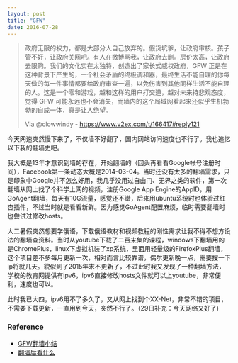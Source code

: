 ```yaml
---
layout: post
title: "GFW"
date: 2016-07-28
---
```



>政府无限的权力，都是大部分人自己放弃的。假货坑爹，让政府审核。孩子管不好，让政府关网吧。有人在微博骂我，让政府去删。房价太高，让政府去限购。我们的文化实在太独特，创造出了家长式威权政府，GFW 正是在这种背景下产生的，一个社会矛盾的终极调和器，最终生活不能自理的你每天做的每一件事情都要给政府审查一遍，以免伤害到其他同样生活不能自理的人。这是一个零和游戏，越和这样的用户打交道，越对未来持悲观态度，觉得 GFW 可能永远也不会消失，而墙内的这个局域网看起来还似乎生机勃勃的自成一体，真是让人绝望。
>                                
>    Via @clowwindy - https://www.v2ex.com/t/166417#reply121

今天网速突然慢下来了，不仅墙不好翻了，国内网站访问速度也不行了。我也追忆以下我的翻墙史吧。

我大概是13年才意识到墙的存在，开始翻墙的（回头再看看Google帐号注册时间），Facebook第一条动态大概是2014-03-04。当时还没有太多的翻墙需求，只是印象中Google并不怎么好用，我几乎没用过自由门、无界之类的软件，第一次翻墙从网上找了个科学上网的视频，注册Google App Engine的AppID，用GoAgent翻墙，每天有10G流量，感觉还不错，后来用ubuntu系统时也体验过红杏插件，不过当时就是看看新鲜。因为感觉GoAgent配置麻烦，临时需要翻墙时也尝试过修改hosts。

大二暑假突然想要学俄语，下载俄语教材和视频教程的刚性需求让我不得不想方设法的翻墙查资料。当时从youtube下载了二百来集的课程，windows下翻墙用的是ChromePlus，linux下虚拟机装了xp系统，里面用轻量级的FirefoxPlus翻墙，这个项目差不多每月更新一次，相对而言比较靠谱，偶尔更新晚一点，需要搜一下ip将就几天。貌似到了2015年末不更新了，不过此时我又发现了一种翻墙方法，学校的教育网提供有ipv6，ipv6直接修改hosts文件就可以上youtube，非常便利，速度也可以。

此时我已大四，ipv6用不了多久了，又从网上找到个XX-Net，非常不错的项目，不需要下载更新，一直用到今天，突然不行了。（29日补充：今天网络又好了)

### Reference

- [GFW翻墙小结](https://wsgzao.github.io/post/fq/)
- [翻墙后看什么](https://fanqianghou.com/)
